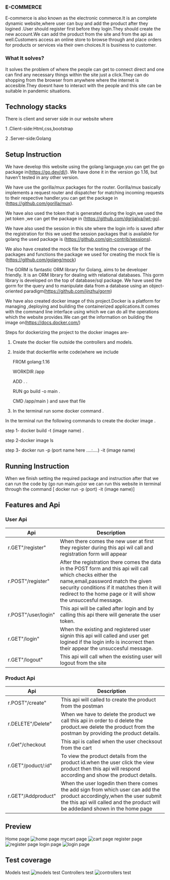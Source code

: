 ### E-COMMERCE
E-commerce is also known as the electronic commerce.It is an  complete dynamic website,where user can buy and add the product after they logined .User should register first before they login.They should create the new account.We can add the product from the site and from the api as well.Customers access an online store to browse through and place orders for products or services via their own choices.It is business to customer.
### What  It solves?
It solves the  problem of where the people can get to connect direct  and one can find any necessary things within the site just a click.They can do shopping from the browser from anywhere where the internet is accesible.They doesnt have to interact with the people and this site  can be suitable in pandemic situations.
## Technology stacks
There is client and server side in our website where 
 
 1 .Client-side:Html,css,bootstrap

2 .Server-side:Golang



## Setup Instruction
We have develop this website using the golang language.you can get the go package in(https://go.dev/dl/). We have done it in the version go 1.16, but  haven't tested in any other version.

 We have  use the gorilla/mux packages for the router. Gorilla/mux basically implements a request router and dispatcher for matching incoming requests to their respective handler.you can get the package in (https://github.com/gorilla/mux).
 
 We have also used the token that is generated during the login,we used the jwt token ,we can get the package in (https://github.com/dgrijalva/jwt-go).

 We have also used the session in this site where the login info is saved after the registration for this we used the session packages that is available for golang the used package is (https://github.com/gin-contrib/sessions).


 We also have created the mock file for the testing the coverage of the packages and functions the package we used for creating the mock file is (https://github.com/golang/mock)

The GORM is fantastic ORM library for Golang, aims to be developer friendly. It is an ORM library for dealing with relational databases. This gorm library is developed on the top of database/sql package. We have used the gorm for the query and to  manipulate data from a database using an object-oriented paradigm(https://github.com/jinzhu/gorm)

We have also created docker image of this project.Docker is a platform for managing ,deploying and building the containerized applications.It comes with the command line interface using which we can do all the operations which the website provides.We can get the information on building the image on(https://docs.docker.com/)

Steps for dockerizing the project to the docker images are-

1. Create the docker file outside the controllers and models.
2. Inside that dockerfile write code(where we include 

   FROM golang:1.16 

    WORKDIR /app 

    ADD . .

   RUN go build -o main .

   CMD /app/main
) and save that file

3. In the terminal run some  docker command .

In the terminal run the following commands to create the docker image .
 
 step 1-  docker build -t (image name) .
 
 step 2-docker image ls
 
 step 3- docker run -p (port name here ....:....) -it (image name)


## Running Instruction

When we finish setting the required package and instruction after that we can run the code by (go run main.go)or 
we can run this website in terminal through the command [ docker run -p (port) -it (image name)]
 
 ## Features and  Api
 ### User Api
| Api  |Description 
|---|---
|r.GET"/register"  |When there comes the new user  at first they register during this api wil call and registration form will appear 
|r.POST"/register"|After the registration there comes the data in the POST form and this api will call which checks either the name,email,password match the given security conditions if it matches then it will redirect to the home page or it will show the unsuccesful message.
|r.POST"/user/login"|This api will be called after login and by calling this api there will generate the user token. 
|r.GET"/login" |When the existing and registered user signin this api will called and user get logined if the login info is incorrect then their appear the unsuccesful message.
|r.GET"/logout"  |This api will call when the existing user will logout from  the site  


### Product Api

| Api   |Description   |   
|---|---
|r.POST"/create"   | This api will called to create the product from the postman | 
|r.DELETE"/Delete"   | When we have to delete the product we call this api in order to d delete the product.we delete the product from the postman by providing the product details. |   
|r.Get"/checkout| This api is called when the user checksout from the cart 
|r.GET"/poduct/:id"|To view the product details from the product id.when the user click the view product then this api will respond according and show the product details.
|r.GET"/Addproduct"|When the user logedin then there comes the add sign from which user can add the product accordingly,when the user submit the this api will called and the product will be addedand shown in the home page





## Preview

Home page
![home page](/ecommerce_image/home.png)
mycart page
![cart page](/ecommerce_image/mycart.png)
register page
![register page](/ecommerce_image/register.png)
login page
![login page](/ecommerce_image/login.png)


## Test coverage

Models  test 
![models test](/ecommerce_image/modelstest.png)
Controllers test
![controllers test](/ecommerce_image/contrtest.png)

